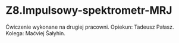 # Z8.Impulsowy-spektrometr-MRJ
Ćwiczenie wykonane na drugiej pracowni. Opiekun: Tadeusz Pałasz. Kolega: Maćviej Šałyhin.
